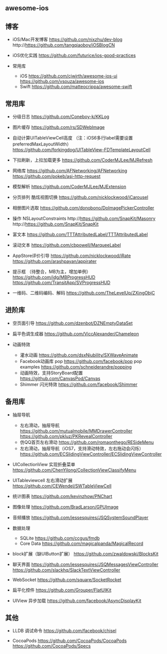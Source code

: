 ## awesome-ios ##

## 博客 ##

 - iOS/Mac开发博客
    https://github.com/nixzhu/dev-blog
    http://https://github.com/tangqiaoboy/iOSBlogCN

 - iOS优化实践
    https://github.com/futurice/ios-good-practices

 - 常用库
    - iOS
    https://github.com/cjwirth/awesome-ios-ui
    https://github.com/vsouza/awesome-ios
    - Swift
    https://github.com/matteocrippa/awesome-swift


## 常用库 ##
- 分级日志
    https://github.com/Coneboy-k/KKLog

- 图片缓存
    https://github.com/rs/SDWebImage

- 自动计算UITableViewCell高度 （注：iOS6多行label需要设置preferredMaxLayoutWidth）
    https://github.com/forkingdog/UITableView-FDTemplateLayoutCell

- 下拉刷新，上拉加载更多
    https://github.com/CoderMJLee/MJRefresh

- 网络库
    https://github.com/AFNetworking/AFNetworking
    https://github.com/pokeb/asi-http-request

- 模型解析
    https://github.com/CoderMJLee/MJExtension

- 分页排列 酷炫视图切换
    https://github.com/nicklockwood/iCarousel

- 相册图片选取
    https://github.com/donobono/DoImagePickerController

- 操作 NSLayoutConstraints
    http://https://github.com/SnapKit/Masonry
    http://https://github.com/SnapKit/SnapKit

- 富文本
    https://github.com/TTTAttributedLabel/TTTAttributedLabel

- 滚动文本
    https://github.com/cbpowell/MarqueeLabel

- AppStore评价引导
    https://github.com/nicklockwood/iRate
    https://github.com/arashpayan/appirater

- 提示框 （待整合，MB为主，增加单例）
    https://github.com/jdg/MBProgressHUD
    https://github.com/TransitApp/SVProgressHUD

- 一维码、二维码编码、解码
    https://github.com/TheLevelUp/ZXingObjC


## 进阶库 ##
 - 空页面引导
    https://github.com/dzenbot/DZNEmptyDataSet

 - 扁平色调生成器
    https://github.com/ViccAlexander/Chameleon

 - 动画特效

     - 灌水动画
        https://github.com/dsxNiubility/SXWaveAnimate
     - Facebook动画库 pop
        https://github.com/facebook/pop
        pop examples
        https://github.com/schneiderandre/popping
     - 动画特效，支持StoryBoard配置
        https://github.com/CanvasPod/Canvas
     - Shimmer 闪光特效
        https://github.com/facebook/Shimmer
        
        
## 备用库 ##

 - 抽屉导航
    - 左右滑动，抽屉导航
    https://github.com/mutualmobile/MMDrawerController
    https://github.com/pkluz/PKRevealController
    - 仿QQ首页左右滑动
    https://github.com/romaonthego/RESideMenu
    - 左右滑动，抽屉导航（iOS7，支持滑动特效，左右拖动会闪烁）
    https://github.com/ECSlidingViewController/ECSlidingViewController
    
 - UICollectionView 实现折叠菜单
    https://github.com/ChenYilong/CollectionViewClassifyMenu

 - UITableviewcell 左右滑动扩展
    https://github.com/CEWendel/SWTableViewCell
 
 - 统计图表
    https://github.com/kevinzhow/PNChart

 - 图像处理
    https://github.com/BradLarson/GPUImage

 - 音频播放
    https://github.com/jessesquires/JSQSystemSoundPlayer

 - 数据处理
     - SQLite
    https://github.com/ccgus/fmdb
     - Core Data
    https://github.com/magicalpanda/MagicalRecord

 - block扩展（缺UIButton扩展）
    https://github.com/zwaldowski/BlocksKit

 - 聊天界面
    https://github.com/jessesquires/JSQMessagesViewController
    https://github.com/slackhq/SlackTextViewController

 - WebSocket
    https://github.com/square/SocketRocket

 - 扁平化控件
    https://github.com/Grouper/FlatUIKit

 - UIView 异步加载
    https://github.com/facebook/AsyncDisplayKit

## 其他 ##
 - LLDB 调试命令
    https://github.com/facebook/chisel

 - CocoaPods
    https://github.com/CocoaPods/CocoaPods
    https://github.com/CocoaPods/Specs
